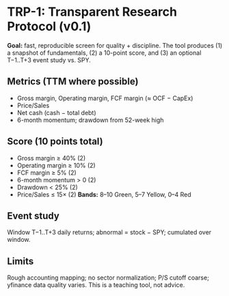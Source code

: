 # TRP-1: Transparent Research Protocol (v0.1)

**Goal:** fast, reproducible screen for quality + discipline. The tool produces
(1) a snapshot of fundamentals, (2) a 10-point score, and (3) an optional T−1..T+3
event study vs. SPY.

## Metrics (TTM where possible)
- Gross margin, Operating margin, FCF margin (≈ OCF − CapEx)
- Price/Sales
- Net cash (cash − total debt)
- 6-month momentum; drawdown from 52-week high

## Score (10 points total)
- Gross margin ≥ 40% (2)
- Operating margin ≥ 10% (2)
- FCF margin ≥ 5% (2)
- 6-month momentum > 0 (2)
- Drawdown < 25% (2)
- Price/Sales ≤ 15× (2)
**Bands:** 8–10 Green, 5–7 Yellow, 0–4 Red

## Event study
Window T−1..T+3 daily returns; abnormal = stock − SPY; cumulated over window.

## Limits
Rough accounting mapping; no sector normalization; P/S cutoff coarse;
yfinance data quality varies. This is a teaching tool, not advice.
